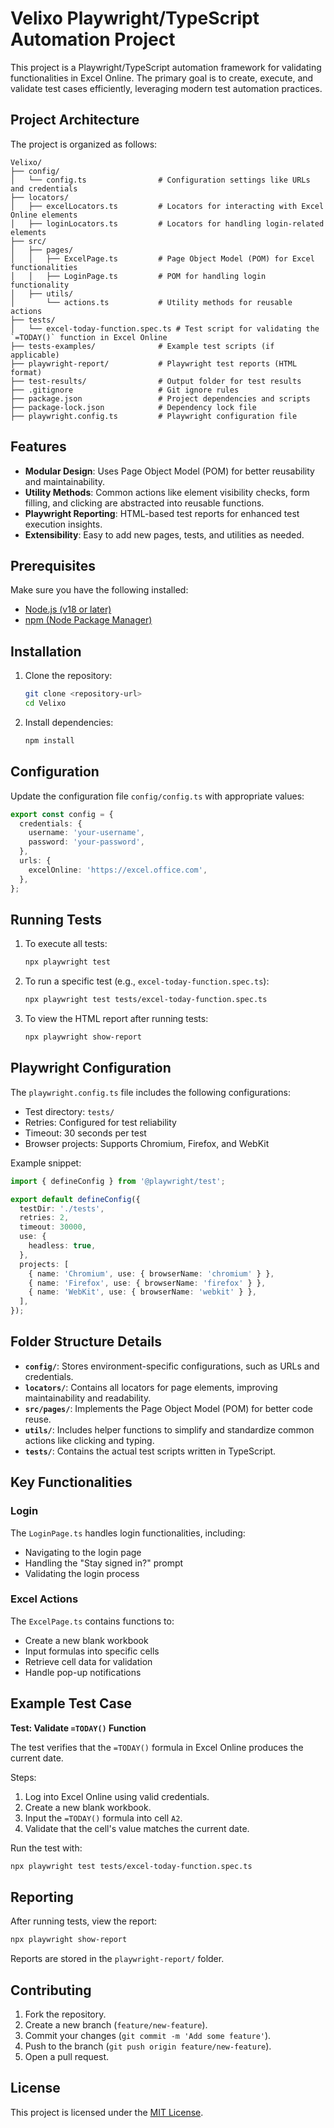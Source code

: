 
# Velixo Playwright/TypeScript Automation Project

This project is a Playwright/TypeScript automation framework for validating functionalities in Excel Online. The primary goal is to create, execute, and validate test cases efficiently, leveraging modern test automation practices.

## Project Architecture

The project is organized as follows:

```
Velixo/
├── config/
│   └── config.ts                # Configuration settings like URLs and credentials
├── locators/
│   ├── excelLocators.ts         # Locators for interacting with Excel Online elements
│   ├── loginLocators.ts         # Locators for handling login-related elements
├── src/
│   ├── pages/
│   │   ├── ExcelPage.ts         # Page Object Model (POM) for Excel functionalities
│   │   ├── LoginPage.ts         # POM for handling login functionality
│   ├── utils/
│       └── actions.ts           # Utility methods for reusable actions
├── tests/
│   └── excel-today-function.spec.ts # Test script for validating the `=TODAY()` function in Excel Online
├── tests-examples/              # Example test scripts (if applicable)
├── playwright-report/           # Playwright test reports (HTML format)
├── test-results/                # Output folder for test results
├── .gitignore                   # Git ignore rules
├── package.json                 # Project dependencies and scripts
├── package-lock.json            # Dependency lock file
├── playwright.config.ts         # Playwright configuration file
```

## Features

- **Modular Design**: Uses Page Object Model (POM) for better reusability and maintainability.
- **Utility Methods**: Common actions like element visibility checks, form filling, and clicking are abstracted into reusable functions.
- **Playwright Reporting**: HTML-based test reports for enhanced test execution insights.
- **Extensibility**: Easy to add new pages, tests, and utilities as needed.

## Prerequisites

Make sure you have the following installed:

- [Node.js (v18 or later)](https://nodejs.org/)
- [npm (Node Package Manager)](https://www.npmjs.com/)

## Installation

1. Clone the repository:

   ```bash
   git clone <repository-url>
   cd Velixo
   ```

2. Install dependencies:

   ```bash
   npm install
   ```

## Configuration

Update the configuration file `config/config.ts` with appropriate values:

```typescript
export const config = {
  credentials: {
    username: 'your-username',
    password: 'your-password',
  },
  urls: {
    excelOnline: 'https://excel.office.com',
  },
};
```

## Running Tests

1. To execute all tests:

   ```bash
   npx playwright test
   ```

2. To run a specific test (e.g., `excel-today-function.spec.ts`):

   ```bash
   npx playwright test tests/excel-today-function.spec.ts
   ```

3. To view the HTML report after running tests:

   ```bash
   npx playwright show-report
   ```

## Playwright Configuration

The `playwright.config.ts` file includes the following configurations:

- Test directory: `tests/`
- Retries: Configured for test reliability
- Timeout: 30 seconds per test
- Browser projects: Supports Chromium, Firefox, and WebKit

Example snippet:

```typescript
import { defineConfig } from '@playwright/test';

export default defineConfig({
  testDir: './tests',
  retries: 2,
  timeout: 30000,
  use: {
    headless: true,
  },
  projects: [
    { name: 'Chromium', use: { browserName: 'chromium' } },
    { name: 'Firefox', use: { browserName: 'firefox' } },
    { name: 'WebKit', use: { browserName: 'webkit' } },
  ],
});
```

## Folder Structure Details

- **`config/`**: Stores environment-specific configurations, such as URLs and credentials.
- **`locators/`**: Contains all locators for page elements, improving maintainability and readability.
- **`src/pages/`**: Implements the Page Object Model (POM) for better code reuse.
- **`utils/`**: Includes helper functions to simplify and standardize common actions like clicking and typing.
- **`tests/`**: Contains the actual test scripts written in TypeScript.

## Key Functionalities

### Login

The `LoginPage.ts` handles login functionalities, including:

- Navigating to the login page
- Handling the "Stay signed in?" prompt
- Validating the login process

### Excel Actions

The `ExcelPage.ts` contains functions to:

- Create a new blank workbook
- Input formulas into specific cells
- Retrieve cell data for validation
- Handle pop-up notifications

## Example Test Case

**Test: Validate `=TODAY()` Function**

The test verifies that the `=TODAY()` formula in Excel Online produces the current date.

Steps:

1. Log into Excel Online using valid credentials.
2. Create a new blank workbook.
3. Input the `=TODAY()` formula into cell `A2`.
4. Validate that the cell's value matches the current date.

Run the test with:

```bash
npx playwright test tests/excel-today-function.spec.ts
```

## Reporting

After running tests, view the report:

```bash
npx playwright show-report
```

Reports are stored in the `playwright-report/` folder.

## Contributing

1. Fork the repository.
2. Create a new branch (`feature/new-feature`).
3. Commit your changes (`git commit -m 'Add some feature'`).
4. Push to the branch (`git push origin feature/new-feature`).
5. Open a pull request.

## License

This project is licensed under the [MIT License](LICENSE).

